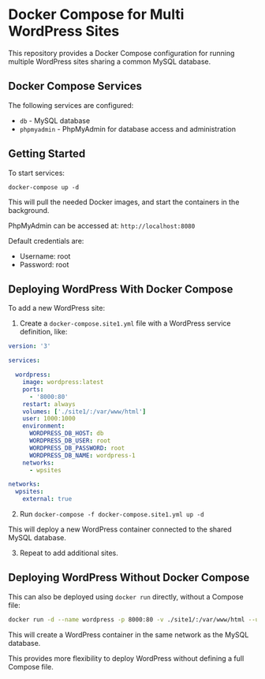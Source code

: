 # Docker Compose for Multi WordPress Sites

This repository provides a Docker Compose configuration for running multiple WordPress sites sharing a common MySQL database.

## Docker Compose Services

The following services are configured:

- `db` - MySQL database 
- `phpmyadmin` - PhpMyAdmin for database access and administration

## Getting Started 

To start services:

```
docker-compose up -d
```

This will pull the needed Docker images, and start the containers in the background.

PhpMyAdmin can be accessed at: `http://localhost:8080`

Default credentials are:

- Username: root
- Password: root

## Deploying WordPress With Docker Compose

To add a new WordPress site:

1. Create a `docker-compose.site1.yml` file with a WordPress service definition, like:

```yaml
version: '3'

services:

  wordpress:
    image: wordpress:latest
    ports:
      - '8000:80'
    restart: always
    volumes: ['./site1/:/var/www/html']
    user: 1000:1000
    environment:
      WORDPRESS_DB_HOST: db
      WORDPRESS_DB_USER: root
      WORDPRESS_DB_PASSWORD: root
      WORDPRESS_DB_NAME: wordpress-1
    networks:
      - wpsites

networks:
  wpsites:
    external: true

```

2. Run `docker-compose -f docker-compose.site1.yml up -d` 

This will deploy a new WordPress container connected to the shared MySQL database.

3. Repeat to add additional sites.

## Deploying WordPress Without Docker Compose

This can also be deployed using `docker run` directly, without a Compose file:

```bash
docker run -d --name wordpress -p 8000:80 -v ./site1/:/var/www/html --user 1000:1000 -e WORDPRESS_DB_HOST=db -e WORDPRESS_DB_USER=root -e WORDPRESS_DB_PASSWORD=root -e WORDPRESS_DB_NAME=wordpress-1 --network wpsites --restart always wordpress:latest

```

This will create a WordPress container in the same network as the MySQL database.

This provides more flexibility to deploy WordPress without defining a full Compose file.